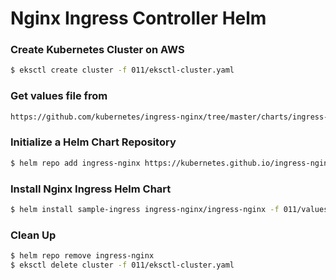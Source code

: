 # Nginx Ingress Controller Helm

### Create Kubernetes Cluster on AWS
```bash
$ eksctl create cluster -f 011/eksctl-cluster.yaml
```

### Get values file from
```bash
https://github.com/kubernetes/ingress-nginx/tree/master/charts/ingress-nginx
```
### Initialize a Helm Chart Repository

```bash
$ helm repo add ingress-nginx https://kubernetes.github.io/ingress-nginx
```

### Install Nginx Ingress Helm Chart
```bash
$ helm install sample-ingress ingress-nginx/ingress-nginx -f 011/values.yaml
```

### Clean Up
```bash
$ helm repo remove ingress-nginx
$ eksctl delete cluster -f 011/eksctl-cluster.yaml
```